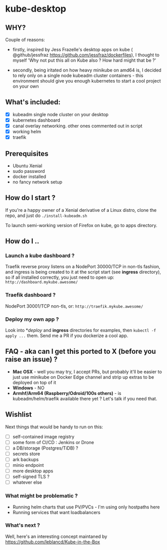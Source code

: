 # kube-desktop

## WHY?

Couple of reasons:

- firstly, inspired by Jess Frazelle's desktop apps on kube ( @github/jessfraz https://github.com/jessfraz/dockerfiles), I thought to myself 'Why not put this all on Kube also ? How hard might that be ?'

- secondly, being iritated on how heavy minikube on amd64 is, I decided to rely only on a single node kubeadm cluster containers - this environment should give you enough kubernetes to start a cool project on your own

## What's included:

- [x] kubeadm single node cluster on your desktop
- [x] kubernetes dashboard
- [x] canal overlay networking. other ones commented out in script
- [x] working helm
- [x] traefik

## Prerequisites

- Ubuntu Xenial
- sudo password
- docker installed
- no fancy network setup

## How do I start ?

If you're a happy owner of a Xenial derivative of a Linux distro, clone the repo, and just do ```./install-kubeadm.sh```

To launch semi-working version of Firefox on kube, go to apps directory.

## How do I ..

### Launch a kube dashboard ?

Traefik reverse proxy listens on a NodePort 30000/TCP in non-tls fashion, and ingress is being created to it at the script start (see **ingress** directory), so if all installed correctly, you just need to open up: ```http://dashboard.mykube.awesome/```

### Traefik dashboard ?

NodePort 30001/TCP non-tls, or: ```http://traefik.mykube.awesome/```

### Deploy my own app ?

Look into **deploy* and **ingress** directories for examples, then ```kubectl -f apply ...``` them. Send me a PR if you dockerize a cool app.

## FAQ - aka can I get this ported to X (before you raise an issue) ?

- **Mac OSX** - well you may try, I accept PRs, but probably it'll be easier to just use minikube on Docker Edge channel and strip up extras to be deployed on top of it
- **Windows** - NO
- **Armhf/Arm64 (Raspberry/Odroid/100s others)** - is kubeadm/helm/traefik available there yet ? Let's talk if you need that.

## Wishlist

Next things that would be handy to run on this:

- [ ] self-contained image registry
- [ ] some form of CI/CD : Jenkins or Drone
- [ ] a DB/storage (Postgres/TiDB) ?
- [ ] secrets store
- [ ] ark backups
- [ ] minio endpoint
- [ ] more desktop apps
- [ ] self-signed TLS ?
- [ ] whatever else

### What might be problematic ?

- Running helm charts that use PV/PVCs - I'm using only hostpaths here
- Running services that want loadbalancers

### What's next ?

Well, here's an interesting concept maintaned by https://github.com/leblancd/Kube-in-the-Box

